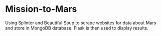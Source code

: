 # Mission-to-Mars
Using Splinter and Beautiful Soup to scrape websites for data about Mars and store in MongoDB database.  Flask is then used to display results.
